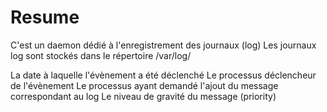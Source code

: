 # Resume

C'est un daemon dédié à l'enregistrement des journaux (log) Les journaux log sont stockés dans le répertoire /var/log/

La date à laquelle l'évènement a été déclenché
Le processus déclencheur de l'évènement
Le processus ayant demandé l'ajout du message correspondant au log
Le niveau de gravité du message (priority)